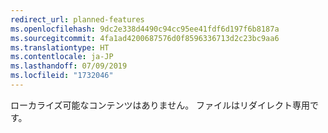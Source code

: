 ```yaml
---
redirect_url: planned-features
ms.openlocfilehash: 9dc2e338d4490c94cc95ee41fdf6d197f6b8187a
ms.sourcegitcommit: 4fa1ad4200687576d0f8596336713d2c23bc9aa6
ms.translationtype: HT
ms.contentlocale: ja-JP
ms.lasthandoff: 07/09/2019
ms.locfileid: "1732046"
---
```

 ローカライズ可能なコンテンツはありません。 ファイルはリダイレクト専用です。